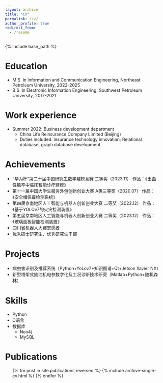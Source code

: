 ```yaml
---
layout: archive
title: "CV"
permalink: /cv/
author_profile: true
redirect_from:
  - /resume
---
```


{% include base_path %}

Education
======
* M.S. in Information and Communication Engineering, Northeast Petroleum University, 2022-2025
* B.S. in Electronic Information Engineering, Southwest Petroleum University, 2017-2021

Work experience
======
* Summer 2022: Business development department
  * China Life Reinsurance Company Limited (Beijing)
  * Duties included: Insurance technology innovation; Relational database, graph database development
  
Achievements
======
* “华为杯”第二十届中国研究生数学建模竞赛 二等奖（2023.11）	作品：《出血性脑卒中临床智能诊疗建模》
* 第十一届中国大学生服务外包创新创业大赛 A类三等奖（2020.07）	作品：《安全帽佩戴检测系统》
* 第四届京南地区人工智能与机器人创新创业大赛 二等奖（2022.12）	作品：《基于YOLOv7的火灾检测装置》
* 第五届京南地区人工智能与机器人创新创业大赛 二等奖（2023.12）	作品：《玻璃面板智能检测装置》
* 四川省机器人大赛志愿者
* 优秀硕士研究生、优秀研究生干部

Projects
======
* 病虫害识别及推荐系统（Python+YoLov7+知识图谱+Qt+Jetson Xavier NX）
* 新型塔架式抽油机电参数字化及工况诊断技术研究（Matlab+Python+随机森林）

Skills
======
* Python
* C语言
* 数据库
  * Neo4j
  * MySQL

Publications
======
  <ul>{% for post in site.publications reversed %}
    {% include archive-single-cv.html %}
  {% endfor %}</ul>


